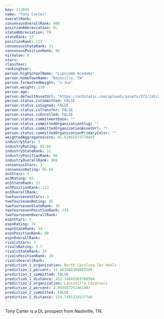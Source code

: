 ```yaml
---
key: 112849
name: "Tony Carter"
overallRank: 
consensusOverallRank: 988
positionAbbreviation: DL
stateAbbreviation: TN
stateRank: 33
positionRank: 113
consensusStateRank: 31
consensusPositionRank: 96
nilValue: 0
stars: 
classYear: 
rankingYear: 
person.highSchoolName: "Lipscomb Academy"
person.homeTownName: "Nashville, TN"
person.formattedHeight: "1-Jun"
person.weight: 270
person.age: 
person.defaultAssetUrl: "https://on3static.com/uploads/assets/372/241/241372.png"
person.status.isCommitted: FALSE
person.status.isSigned: FALSE
person.status.isTransfer: FALSE
person.status.isEnrolled: FALSE
person.status.commitmentDate: ""
person.status.committedOrganizationSlug: ""
person.status.committedOrganizationAssetUrl: ""
person.status.committedOrganizationPrimaryColor: ""
weightedAggregateScore: 85.52665573770493
industryStars: 3
industryRating: 85.66
industryStateRank: 31
industryPositionRank: 96
industryOverallRank: 988
consensusStars: 3
consensusRating: 85.66
on3Stars: 3
on3Rating: 85
on3StateRank: 33
on3PositionRank: 113
on3OverallRank: 
twofoursevenStars: 3
twofoursevenRating: 85
twofoursevenStateRank: 36
twofoursevenPositionRank: 154
twofoursevenOverallRank: 
espnStars: 3
espnRating: 74
espnStateRank: 34
espnPositionRank: 88
espnOverallRank: 
rivalsStars: 3
rivalsRating: 5.7
rivalsStateRank: 19
rivalsPositionRank: 19
rivalsOverallRank: 
prediction_1_organization: North Carolina Tar Heels
prediction_1_percent: 51.461988304093566
prediction_1_committed: FALSE
prediction_1_distance: 432.24643563788504
prediction_2_organization: Louisville Cardinals
prediction_2_percent: 4.093567251461987
prediction_2_committed: FALSE
prediction_2_distance: 154.7465224237746
---
```

Tony Carter is a DL prospect from Nashville, TN.